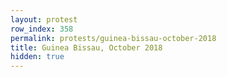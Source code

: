 ```yaml
---
layout: protest
row_index: 358
permalink: protests/guinea-bissau-october-2018
title: Guinea Bissau, October 2018
hidden: true
---
```

